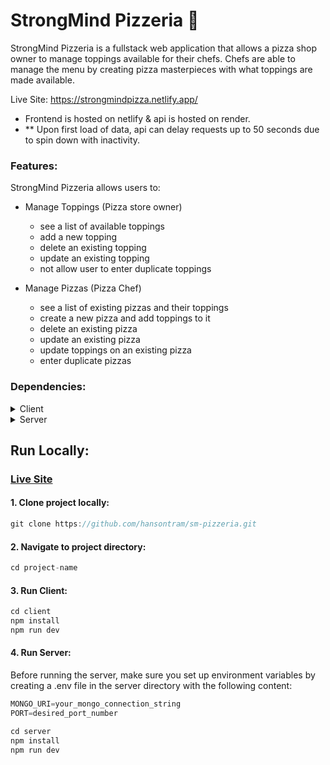 # StrongMind Pizzeria 🍕
StrongMind Pizzeria is a fullstack web application that allows a pizza shop owner to manage toppings available for their chefs. Chefs are able to manage the menu by creating pizza masterpieces with what toppings are made available. 

Live Site: https://strongmindpizza.netlify.app/
- Frontend is hosted on netlify & api is hosted on render. 
- ** Upon first load of data, api can delay requests up to 50 seconds due to spin down with inactivity.


### Features:

StrongMind Pizzeria allows users to:

- Manage Toppings (Pizza store owner) 

    - see a list of available toppings
    - add a new topping
    - delete an existing topping
    -  update an existing topping
    -  not allow user to enter duplicate toppings

- Manage Pizzas (Pizza Chef)

    - see a list of existing pizzas and their toppings
    - create a new pizza and add toppings to it
    - delete an existing pizza
    - update an existing pizza
    - update toppings on an existing pizza
    - enter duplicate pizzas


### Dependencies:

<details>
  <summary>Client</summary>
  <ul>
  <li>@emotion/react (^11.11.3)</li>
  <li>@emotion/styled (^11.11.0)</li>
  <li>@mui/icons-material (^5.15.9)</li>
  <li>@mui/material (^5.15.9)</li>
  <li>react (^18.2.0)</li>
  <li>react-dom (^18.2.0)</li>
  <li>react-router-dom (^6.22.0)</li>
  <li>react-select (^5.8.0)</li>

  </ul>
  
</details>

<details>
  <summary>Server</summary>
  <ul>
  <li>cors (^2.8.5)</li>
  <li>dotenv (^16.4.1)</li>
  <li>express (^4.18.2)</li>
  <li>mongodb (4.1)</li>
  <li>mongoose (^8.1.1)</li>
  </ul>
</details>


## Run Locally:

 ### [Live Site](https://strongmindpizza.netlify.app/)
 
#### 1. Clone project locally:
```javascript
git clone https://github.com/hansontram/sm-pizzeria.git
```
#### 2. Navigate to project directory:
```javascript
cd project-name
```
#### 3. Run Client:
```javascript
cd client
npm install
npm run dev
```
#### 4. Run Server:

Before running the server, make sure you set up environment variables by creating a .env file in the server directory with the following content:

```javascript
MONGO_URI=your_mongo_connection_string
PORT=desired_port_number
```

```javascript
cd server
npm install
npm run dev
```
